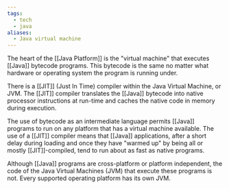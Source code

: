 ```yaml
---
tags:
  - tech
  - java
aliases:
  - Java virtual machine
---
```

The heart of the [[Java Platform]] is the "virtual machine" that executes [[Java]] bytecode programs.
This bytecode is the same no matter what hardware or operating system the program is running under.

There is a [[JIT]] (Just In Time) compiler within the Java Virtual Machine, or JVM. 
The [[JIT]] compiler translates the [[Java]] bytecode into native processor instructions at run-time and caches the native code in memory during execution.

The use of bytecode as an intermediate language permits [[Java]] programs to run on any platform that has a virtual machine available. 
The use of a [[JIT]] compiler means that [[Java]] applications, after a short delay during loading and once they have "warmed up" by being all or mostly [[JIT]]-compiled, tend to run about as fast as native programs.

Although [[Java]] programs are cross-platform or platform independent, the code of the Java Virtual Machines (JVM) that execute these programs is not.
Every supported operating platform has its own JVM.